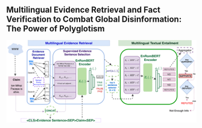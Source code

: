 ## Multilingual Evidence Retrieval and Fact Verification to Combat Global Disinformation: The Power of Polyglotism


![Multilingual evidence retrieval and fact verification system.](/assets/system_diagram_final-1.png)
